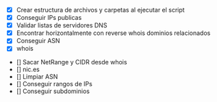 - [x] Crear estructura de archivos y carpetas al ejecutar el script
- [x] Conseguir IPs publicas
- [x] Validar listas de servidores DNS
- [x] Encontrar horizontalmente con reverse whois dominios relacionados
- [x] Conseguir ASN
- [x] whois
- [] Sacar NetRange y CIDR desde whois
- [] nic.es 
- [] Limpiar ASN
- [] Conseguir rangos de IPs
- [] Conseguir subdominios
